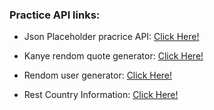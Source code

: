 ### Practice API links:

- Json Placeholder pracrice API: [Click Here!](https://jsonplaceholder.typicode.com/ "Click Here!")

- Kanye rendom quote generator: [Click Here!](https://api.kanye.rest/ "Click Here!")

- Rendom user generator: [Click Here!](https://randomuser.me/ "Click Here!")

- Rest Country Information: [Click Here!](https://restcountries.com/#api-endpoints-v3-all "Click Here!")
